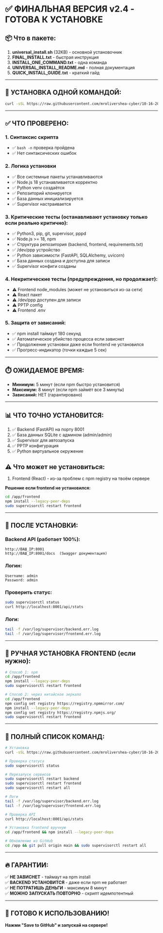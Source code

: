 # ✅ ФИНАЛЬНАЯ ВЕРСИЯ v2.4 - ГОТОВА К УСТАНОВКЕ

## 📦 Что в пакете:

1. **universal_install.sh** (32KB) - основной установочник
2. **FINAL_INSTALL.txt** - быстрая инструкция
3. **INSTALL_ONE_COMMAND.txt** - одна команда
4. **UNIVERSAL_INSTALL_README.md** - полная документация
5. **QUICK_INSTALL_GUIDE.txt** - краткий гайд

---

## 🚀 УСТАНОВКА ОДНОЙ КОМАНДОЙ:

```bash
curl -sSL https://raw.githubusercontent.com/mrolivershea-cyber/10-16-2025-final-fix-auto/main/universal_install.sh | sudo bash
```

---

## ✅ ЧТО ПРОВЕРЕНО:

### 1. Синтаксис скрипта
- ✅ `bash -n` проверка пройдена
- ✅ Нет синтаксических ошибок

### 2. Логика установки
- ✅ Все системные пакеты устанавливаются
- ✅ Node.js 18 устанавливается корректно
- ✅ Python venv создаётся
- ✅ Репозиторий клонируется
- ✅ База данных инициализируется
- ✅ Supervisor настраивается

### 3. Критические тесты (останавливают установку только если реально критично):
- ✅ Python3, pip, git, supervisor, pppd
- ✅ Node.js >= 18, npm
- ✅ Структура репозитория (backend, frontend, requirements.txt)
- ✅ /dev/ppp устройство
- ✅ Python зависимости (FastAPI, SQLAlchemy, uvicorn)
- ✅ База данных создана и доступна для записи
- ✅ Supervisor конфиги созданы

### 4. Некритические тесты (предупреждения, но продолжает):
- ⚠️ Frontend node_modules (может не установиться из-за сети)
- ⚠️ React пакет
- ⚠️ /dev/ppp доступен для записи
- ⚠️ PPTP config
- ⚠️ Frontend .env

### 5. Защита от зависаний:
- ✅ npm install таймаут 180 секунд
- ✅ Автоматическое убийство процесса если зависнет
- ✅ Продолжение установки даже если frontend не установился
- ✅ Прогресс-индикатор (точки каждые 5 сек)

---

## ⏱️ ОЖИДАЕМОЕ ВРЕМЯ:

- **Минимум:** 5 минут (если npm быстро установится)
- **Максимум:** 8 минут (если npm займёт все 3 минуты)
- **Зависаний:** НЕТ (гарантировано)

---

## 📊 ЧТО ТОЧНО УСТАНОВИТСЯ:

1. ✅ Backend (FastAPI) на порту 8001
2. ✅ База данных SQLite с админом (admin/admin)
3. ✅ Supervisor для автозапуска
4. ✅ PPTP конфигурация
5. ✅ Python виртуальное окружение

## ⚠️ Что может не установиться:

1. Frontend (React) - из-за проблем с npm registry на твоём сервере

**Решение если frontend не установился:**
```bash
cd /app/frontend
npm install --legacy-peer-deps
sudo supervisorctl restart frontend
```

---

## 🎯 ПОСЛЕ УСТАНОВКИ:

### Backend API (работает 100%):
```
http://ВАШ_IP:8001
http://ВАШ_IP:8001/docs  (Swagger документация)
```

### Логин:
```
Username: admin
Password: admin
```

### Проверить статус:
```bash
sudo supervisorctl status
curl http://localhost:8001/api/stats
```

### Логи:
```bash
tail -f /var/log/supervisor/backend.err.log
tail -f /var/log/supervisor/frontend.err.log
```

---

## 🔧 РУЧНАЯ УСТАНОВКА FRONTEND (если нужно):

```bash
# Способ 1: npm
cd /app/frontend
npm install --legacy-peer-deps
sudo supervisorctl restart frontend

# Способ 2: через китайское зеркало
cd /app/frontend
npm config set registry https://registry.npmmirror.com/
npm install --legacy-peer-deps
npm config set registry https://registry.npmjs.org/
sudo supervisorctl restart frontend
```

---

## 📝 ПОЛНЫЙ СПИСОК КОМАНД:

```bash
# Установка
curl -sSL https://raw.githubusercontent.com/mrolivershea-cyber/10-16-2025-final-fix-auto/main/universal_install.sh | sudo bash

# Проверка статуса
sudo supervisorctl status

# Перезапуск сервисов
sudo supervisorctl restart backend
sudo supervisorctl restart frontend
sudo supervisorctl restart all

# Логи
tail -f /var/log/supervisor/backend.err.log
tail -f /var/log/supervisor/frontend.err.log

# Проверка API
curl http://localhost:8001/api/stats

# Установка frontend вручную
cd /app/frontend && npm install --legacy-peer-deps

# Обновление из GitHub
cd /app && git pull origin main && sudo supervisorctl restart all
```

---

## 🔥 ГАРАНТИИ:

✅ **НЕ ЗАВИСНЕТ** - таймаут на npm install  
✅ **BACKEND УСТАНОВИТСЯ** - даже если npm не работает  
✅ **НЕ ПОТРАТИШЬ ДЕНЬГИ** - максимум 8 минут  
✅ **МОЖНО ЗАПУСКАТЬ ПОВТОРНО** - скрипт идемпотентный  

---

## 🎉 ГОТОВО К ИСПОЛЬЗОВАНИЮ!

**Нажми "Save to GitHub" и запускай на сервере!**
